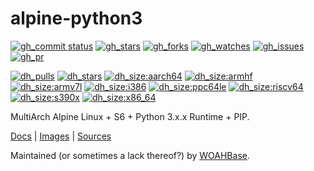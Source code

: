 # alpine-python3

[![gh_commit status][201]][151]
[![gh_stars][202]][152]
[![gh_forks][203]][153]
[![gh_watches][204]][154]
[![gh_issues][216]][166]
[![gh_pr][217]][167]

[![dh_pulls][205]][155]
[![dh_stars][206]][156]
[![dh_size:aarch64][208]][158]
[![dh_size:armhf][210]][160]
[![dh_size:armv7l][209]][159]
[![dh_size:i386][211]][161]
[![dh_size:ppc64le][213]][163]
[![dh_size:riscv64][214]][164]
[![dh_size:s390x][215]][165]
[![dh_size:x86_64][207]][157]
<!--[![dh_size:loong64][212]][162]-->

MultiArch Alpine Linux + S6 + Python 3.x.x Runtime + PIP.

[Docs][112] | [Images][155] | [Sources][151]

Maintained (or sometimes a lack thereof?) by [WOAHBase][110].

[110]: https://woahbase.online/
[112]: https://woahbase.online/images/alpine-python3/

[151]: https://github.com/woahbase/alpine-python3
[152]: https://github.com/woahbase/alpine-python3/stargazers
[153]: https://github.com/woahbase/alpine-python3/network/members
[154]: https://github.com/woahbase/alpine-python3/watchers
[155]: https://hub.docker.com/r/woahbase/alpine-python3
[156]: https://hub.docker.com/r/woahbase/alpine-python3
[157]: https://hub.docker.com/r/woahbase/alpine-python3/tags?name=x86_64&ordering=last_updated
[158]: https://hub.docker.com/r/woahbase/alpine-python3/tags?name=aarch64&ordering=last_updated
[159]: https://hub.docker.com/r/woahbase/alpine-python3/tags?name=armv7l&ordering=last_updated
[160]: https://hub.docker.com/r/woahbase/alpine-python3/tags?name=armhf&ordering=last_updated
[161]: https://hub.docker.com/r/woahbase/alpine-python3/tags?name=i386&ordering=last_updated
[162]: https://hub.docker.com/r/woahbase/alpine-python3/tags?name=loong64&ordering=last_updated
[163]: https://hub.docker.com/r/woahbase/alpine-python3/tags?name=ppc64le&ordering=last_updated
[164]: https://hub.docker.com/r/woahbase/alpine-python3/tags?name=riscv64&ordering=last_updated
[165]: https://hub.docker.com/r/woahbase/alpine-python3/tags?name=s390x&ordering=last_updated
[166]: https://github.com/woahbase/alpine-python3/issues
[167]: https://github.com/woahbase/alpine-python3/pulls

[201]: https://img.shields.io/github/last-commit/woahbase/alpine-python3?color=brightgreen&style=flat-square&logo=github
[202]: https://img.shields.io/github/stars/woahbase/alpine-python3?color=brightgreen&style=flat-square&logo=github
[203]: https://img.shields.io/github/forks/woahbase/alpine-python3?color=brightgreen&style=flat-square&logo=github
[204]: https://img.shields.io/github/watchers/woahbase/alpine-python3?color=brightgreen&style=flat-square&logo=github
[205]: https://img.shields.io/docker/pulls/woahbase/alpine-python3?color=brightgreen&style=flat-square&logo=docker&label=pulls
[206]: https://img.shields.io/docker/stars/woahbase/alpine-python3?color=brightgreen&style=flat-square&logo=docker&label=stars
[207]: https://img.shields.io/docker/image-size/woahbase/alpine-python3/x86_64?label=x86_64&color=brightgreen&style=flat-square&logo=docker
[208]: https://img.shields.io/docker/image-size/woahbase/alpine-python3/aarch64?label=aarch64&color=brightgreen&style=flat-square&logo=docker
[209]: https://img.shields.io/docker/image-size/woahbase/alpine-python3/armv7l?label=armv7l&color=brightgreen&style=flat-square&logo=docker
[210]: https://img.shields.io/docker/image-size/woahbase/alpine-python3/armhf?label=armhf&color=brightgreen&style=flat-square&logo=docker
[211]: https://img.shields.io/docker/image-size/woahbase/alpine-python3/i386?label=i386&color=brightgreen&style=flat-square&logo=docker
[212]: https://img.shields.io/docker/image-size/woahbase/alpine-python3/loong64?label=loong64&color=brightgreen&style=flat-square&logo=docker
[213]: https://img.shields.io/docker/image-size/woahbase/alpine-python3/ppc64le?label=ppc64le&color=brightgreen&style=flat-square&logo=docker
[214]: https://img.shields.io/docker/image-size/woahbase/alpine-python3/riscv64?label=riscv64&color=brightgreen&style=flat-square&logo=docker
[215]: https://img.shields.io/docker/image-size/woahbase/alpine-python3/s390x?label=s390x&color=brightgreen&style=flat-square&logo=docker
[216]: https://img.shields.io/github/issues/woahbase/alpine-python3?color=brightgreen&style=flat-square&logo=github
[217]: https://img.shields.io/github/issues-pr/woahbase/alpine-python3?color=brightgreen&style=flat-square&logo=github
